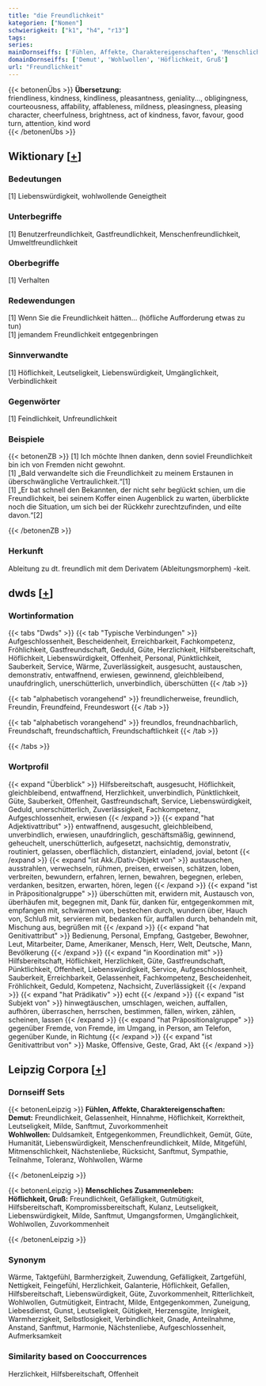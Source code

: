 ```yaml
---
title: "die Freundlichkeit"
kategorien: ["Nomen"]
schwierigkeit: ["k1", "h4", "r13"]
tags:
series:
mainDornseiffs: ['Fühlen, Affekte, Charaktereigenschaften', 'Menschliches Zusammenleben']
domainDornseiffs: ['Demut', 'Wohlwollen', 'Höflichkeit, Gruß']
url: "Freundlichkeit"
---
```


{{< betonenÜbs >}}
**Übersetzung:**  
friendliness, kindness, kindliness, pleasantness, geniality..., obligingness, courteousness, affability, affableness, mildness, pleasingness, pleasing character, cheerfulness, brightness, act of kindness, favor, favour, good turn, attention, kind word  
{{< /betonenÜbs >}}

## Wiktionary [[+](https://de.wiktionary.org/wiki/Freundlichkeit)]

### Bedeutungen
[1] Liebenswürdigkeit, wohlwollende Geneigtheit  

### Unterbegriffe
[1] Benutzerfreundlichkeit, Gastfreundlichkeit, Menschenfreundlichkeit, Umweltfreundlichkeit  

### Oberbegriffe
[1] Verhalten  

### Redewendungen
[1] Wenn Sie die Freundlichkeit hätten… (höfliche Aufforderung etwas zu tun)  
[1] jemandem Freundlichkeit entgegenbringen  

### Sinnverwandte
[1] Höflichkeit, Leutseligkeit, Liebenswürdigkeit, Umgänglichkeit, Verbindlichkeit  

### Gegenwörter
[1] Feindlichkeit, Unfreundlichkeit  

### Beispiele
{{< betonenZB >}}
[1] Ich möchte Ihnen danken, denn soviel Freundlichkeit bin ich von Fremden nicht gewohnt.  
[1] „Bald verwandelte sich die Freundlichkeit zu meinem Erstaunen in überschwängliche Vertraulichkeit.“[1]  
[1] „Er bat schnell den Bekannten, der nicht sehr beglückt schien, um die Freundlichkeit, bei seinem Koffer einen Augenblick zu warten, überblickte noch die Situation, um sich bei der Rückkehr zurechtzufinden, und eilte davon.“[2]  

{{< /betonenZB >}}
### Herkunft
Ableitung zu dt. freundlich mit dem Derivatem (Ableitungsmorphem) -keit.  



## dwds [[+](https://www.dwds.de/wb/Freundlichkeit)]

### Wortinformation
{{< tabs "Dwds" >}}
{{< tab "Typische Verbindungen" >}}
Aufgeschlossenheit, Bescheidenheit, Erreichbarkeit, Fachkompetenz, Fröhlichkeit, Gastfreundschaft, Geduld, Güte, Herzlichkeit, Hilfsbereitschaft, Höflichkeit, Liebenswürdigkeit, Offenheit, Personal, Pünktlichkeit, Sauberkeit, Service, Wärme, Zuverlässigkeit, ausgesucht, austauschen, demonstrativ, entwaffnend, erwiesen, gewinnend, gleichbleibend, unaufdringlich, unerschütterlich, unverbindlich, überschütten
{{< /tab >}}

{{< tab "alphabetisch vorangehend" >}}
freundlicherweise, freundlich, Freundin, Freundfeind, Freundeswort
{{< /tab >}}

{{< tab "alphabetisch vorangehend" >}}
freundlos, freundnachbarlich, Freundschaft, freundschaftlich, Freundschaftlichkeit
{{< /tab >}}

{{< /tabs >}}

### Wortprofil
{{< expand "Überblick" >}} Hilfsbereitschaft, ausgesucht, Höflichkeit, gleichbleibend, entwaffnend, Herzlichkeit, unverbindlich, Pünktlichkeit, Güte, Sauberkeit, Offenheit, Gastfreundschaft, Service, Liebenswürdigkeit, Geduld, unerschütterlich, Zuverlässigkeit, Fachkompetenz, Aufgeschlossenheit, erwiesen {{< /expand >}}
{{< expand "hat Adjektivattribut" >}} entwaffnend, ausgesucht, gleichbleibend, unverbindlich, erwiesen, unaufdringlich, geschäftsmäßig, gewinnend, geheuchelt, unerschütterlich, aufgesetzt, nachsichtig, demonstrativ, routiniert, gelassen, oberflächlich, distanziert, einladend, jovial, betont {{< /expand >}}
{{< expand "ist Akk./Dativ-Objekt von" >}} austauschen, ausstrahlen, verwechseln, rühmen, preisen, erweisen, schätzen, loben, verbreiten, bewundern, erfahren, lernen, bewahren, begegnen, erleben, verdanken, besitzen, erwarten, hören, legen {{< /expand >}}
{{< expand "ist in Präpositionalgruppe" >}} überschütten mit, erwidern mit, Austausch von, überhäufen mit, begegnen mit, Dank für, danken für, entgegenkommen mit, empfangen mit, schwärmen von, bestechen durch, wundern über, Hauch von, Schluß mit, servieren mit, bedanken für, auffallen durch, behandeln mit, Mischung aus, begrüßen mit {{< /expand >}}
{{< expand "hat Genitivattribut" >}} Bedienung, Personal, Empfang, Gastgeber, Bewohner, Leut, Mitarbeiter, Dame, Amerikaner, Mensch, Herr, Welt, Deutsche, Mann, Bevölkerung {{< /expand >}}
{{< expand "in Koordination mit" >}} Hilfsbereitschaft, Höflichkeit, Herzlichkeit, Güte, Gastfreundschaft, Pünktlichkeit, Offenheit, Liebenswürdigkeit, Service, Aufgeschlossenheit, Sauberkeit, Erreichbarkeit, Gelassenheit, Fachkompetenz, Bescheidenheit, Fröhlichkeit, Geduld, Kompetenz, Nachsicht, Zuverlässigkeit {{< /expand >}}
{{< expand "hat Prädikativ" >}} echt {{< /expand >}}
{{< expand "ist Subjekt von" >}} hinwegtäuschen, umschlagen, weichen, auffallen, aufhören, überraschen, herrschen, bestimmen, fällen, wirken, zählen, scheinen, lassen {{< /expand >}}
{{< expand "hat Präpositionalgruppe" >}} gegenüber Fremde, von Fremde, im Umgang, in Person, am Telefon, gegenüber Kunde, in Richtung {{< /expand >}}
{{< expand "ist Genitivattribut von" >}} Maske, Offensive, Geste, Grad, Akt {{< /expand >}}

## Leipzig Corpora [[+](https://corpora.uni-leipzig.de/en/res?word=Freundlichkeit&corpusId=deu_newscrawl-public_2018)]

### Dornseiff Sets
{{< betonenLeipzig >}}
**Fühlen, Affekte, Charaktereigenschaften:**  
**Demut:** Freundlichkeit, Gelassenheit, Hinnahme, Höflichkeit, Korrektheit, Leutseligkeit, Milde, Sanftmut, Zuvorkommenheit  
**Wohlwollen:** Duldsamkeit, Entgegenkommen, Freundlichkeit, Gemüt, Güte, Humanität, Liebenswürdigkeit, Menschenfreundlichkeit, Milde, Mitgefühl, Mitmenschlichkeit, Nächstenliebe, Rücksicht, Sanftmut, Sympathie, Teilnahme, Toleranz, Wohlwollen, Wärme  

{{< /betonenLeipzig >}}


{{< betonenLeipzig >}}
**Menschliches Zusammenleben:**  
**Höflichkeit, Gruß:** Freundlichkeit, Gefälligkeit, Gutmütigkeit, Hilfsbereitschaft, Kompromissbereitschaft, Kulanz, Leutseligkeit, Liebenswürdigkeit, Milde, Sanftmut, Umgangsformen, Umgänglichkeit, Wohlwollen, Zuvorkommenheit  

{{< /betonenLeipzig >}}

### Synonym
Wärme, Taktgefühl, Barmherzigkeit, Zuwendung, Gefälligkeit, Zartgefühl, Nettigkeit, Feingefühl, Herzlichkeit, Galanterie, Höflichkeit, Gefallen, Hilfsbereitschaft, Liebenswürdigkeit, Güte, Zuvorkommenheit, Ritterlichkeit, Wohlwollen, Gutmütigkeit, Eintracht, Milde, Entgegenkommen, Zuneigung, Liebesdienst, Gunst, Leutseligkeit, Gütigkeit, Herzensgüte, Innigkeit, Warmherzigkeit, Selbstlosigkeit, Verbindlichkeit, Gnade, Anteilnahme, Anstand, Sanftmut, Harmonie, Nächstenliebe, Aufgeschlossenheit, Aufmerksamkeit


### Similarity based on Cooccurrences
Herzlichkeit, Hilfsbereitschaft, Offenheit

